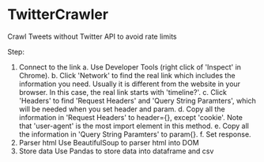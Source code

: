 # TwitterCrawler
Crawl Tweets without Twitter API to avoid rate limits

Step:
1. Connect to the link
   a. Use Developer Tools (right click of 'Inspect' in Chrome).
   b. Click 'Network' to find the real link which includes the information you need. 
      Usually it is different from the website in your browser. In this case, the real link starts with 'timeline?'.
   c. Click 'Headers' to find 'Request Headers' and 'Query String Paramters', 
      which will be needed when you set header and param.
   d. Copy all the information in 'Request Headers' to header={}, except 'cookie'. 
      Note that 'user-agent' is the most import element in this method.
   e. Copy all the information in 'Query String Paramters' to param{}.
   f. Set response.
2. Parser html
   Use BeautifulSoup to parser html into DOM
3. Store data
   Use Pandas to store data into dataframe and csv
